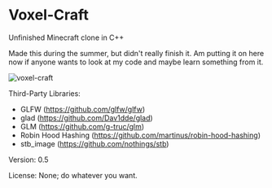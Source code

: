 # Voxel-Craft
Unfinished Minecraft clone in C++

Made this during the summer, but didn't really finish it. Am putting it on here now if anyone wants to look at my code and maybe learn something from it.

![voxel-craft](https://user-images.githubusercontent.com/68446560/100005906-aff03a00-2d97-11eb-8ffb-a5ce81d853a1.png)

Third-Party Libraries:
- GLFW (https://github.com/glfw/glfw)
- glad (https://github.com/Dav1dde/glad)
- GLM (https://github.com/g-truc/glm)
- Robin Hood Hashing (https://github.com/martinus/robin-hood-hashing)
- stb_image (https://github.com/nothings/stb)

Version: 0.5

License: None; do whatever you want.
